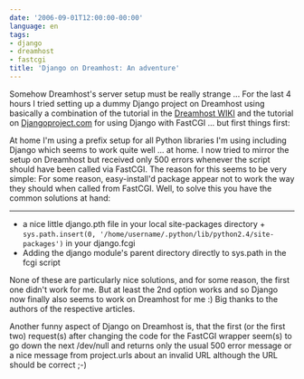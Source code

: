 ```yaml
---
date: '2006-09-01T12:00:00-00:00'
language: en
tags:
- django
- dreamhost
- fastcgi
title: 'Django on Dreamhost: An adventure'
---
```



Somehow Dreamhost's server setup must be really strange ... For the last 4 hours I tried setting up a dummy Django project on Dreamhost using basically a combination of the tutorial in the [Dreamhost WIKI](http://wiki.dreamhost.com/index.php/Django) and the tutorial on [Djangoproject.com](http://www.djangoproject.com/documentation/fastcgi/) for using Django with FastCGI ... but first things first:

At home I'm using a prefix setup for all Python libraries I'm using including Django which seems to work quite well ... at home. I now tried to mirror the setup on Dreamhost but received only 500 errors whenever the script should have been called via FastCGI. The reason for this seems to be very simple: For some reason, easy-install'd package appear not to work the way they should when called from FastCGI. Well, to solve this you have the common solutions at hand:

-------------------------------



* a nice little django.pth file in your local site-packages directory + `sys.path.insert(0, '/home/username/.python/lib/python2.4/site-packages')` in your django.fcgi
* Adding the django module's parent directory directly to sys.path in the fcgi script

None of these are particularly nice solutions, and for some reason, the first one didn't work for me. But at least the 2nd option works and so Django now finally also seems to work on Dreamhost for me :) Big thanks to the authors of the respective articles.

Another funny aspect of Django on Dreamhost is, that the first (or the first two) request(s) after changing the code for the FastCGI wrapper seem(s) to go down the next /dev/null and returns only the usual 500 error message or a nice message from project.urls about an invalid URL although the URL should be correct ;-)